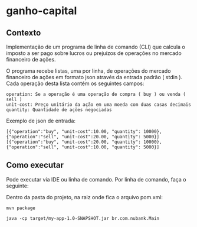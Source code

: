 # ganho-capital

## Contexto
Implementação de um programa de linha de comando (CLI) que calcula o imposto a
ser pago sobre lucros ou prejuízos de operações no mercado financeiro de ações.

O programa recebe listas, uma por linha, de operações do mercado financeiro de ações em formato
json através da entrada padrão ( stdin ). Cada operação desta lista contém os seguintes campos:
```
operation: Se a operação é uma operação de compra ( buy ) ou venda ( sell )
unit-cost: Preço unitário da ação em uma moeda com duas casas decimais
quantity: Quantidade de ações negociadas
```
Exemplo de json de entrada:

```
[{"operation":"buy", "unit-cost":10.00, "quantity": 10000},
{"operation":"sell", "unit-cost":20.00, "quantity": 5000}]
[{"operation":"buy", "unit-cost":20.00, "quantity": 10000},
{"operation":"sell", "unit-cost":10.00, "quantity": 5000}]
```

## Como executar

Pode executar via IDE ou linha de comando. 
Por linha de comando, faça o seguinte:

Dentro da pasta do projeto, na raiz onde fica o arquivo pom.xml:

```
mvn package

java -cp target/my-app-1.0-SNAPSHOT.jar br.com.nubank.Main

```

